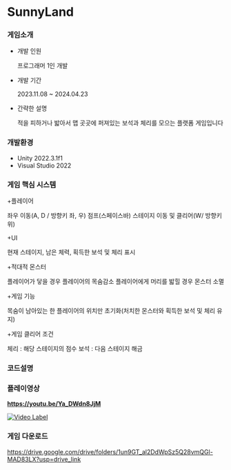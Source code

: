 # SunnyLand


### 게임소개
+ 개발 인원
  
    프로그래머 1인 개발
  
+ 개발 기간
  
    2023.11.08 ~ 2024.04.23
  
+ 간략한 설명
  
    적을 피하거나 밟아서 맵 곳곳에 퍼져있는 보석과 체리를 모으는 플랫폼 게임입니다

### 개발환경
+ Unity 2022.3.1f1
+ Visual Studio 2022


### 게임 핵심 시스템
+플레이어

좌우 이동(A, D / 방향키 좌, 우)
점프(스페이스바)
스테이지 이동 및 클리어(W/ 방향키 위)

+UI

현재 스테이지, 남은 체력, 획득한 보석 및 체리 표시


+적대적 몬스터

플레이어가 닿을 경우 플레이어의 목숨감소
플레이어에게 머리를 밟힐 경우 몬스터 소멸


+게임 기능

목숨이 남아있는 한 플레이어의 위치만 초기화(처치한 몬스터와 획득한 보석 및 체리 유지)


+게임 클리어 조건

체리 : 해당 스테이지의 점수
보석 : 다음 스테이지 해금

### 코드설명



### 플레이영상
**https://youtu.be/Ya_DWdn8JjM**

[![Video Label](http://img.youtube.com/vi/Ya_DWdn8JjM/0.jpg)](https://youtu.be/Ya_DWdn8JjM)

### 게임 다운로드
https://drive.google.com/drive/folders/1un9GT_al2DdWpSz5Q28vmQGl-MAD83LX?usp=drive_link

